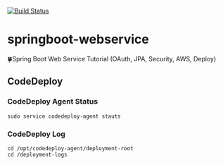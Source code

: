 [![Build Status](https://travis-ci.org/jayden-lee/springboot-webservice.svg?branch=master)](https://travis-ci.org/jayden-lee/springboot-webservice)
# springboot-webservice
🍀Spring Boot Web Service Tutorial (OAuth, JPA, Security, AWS, Deploy)

## CodeDeploy

### CodeDeploy Agent Status
```
sudo service codedeploy-agent stauts
```

### CodeDeploy Log
```
cd /opt/codedeploy-agent/deployment-root
cd /deployment-logs
```